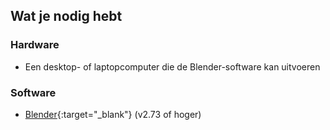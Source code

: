 ## Wat je nodig hebt

### Hardware

+ Een desktop- of laptopcomputer die de Blender-software kan uitvoeren

### Software

+ [Blender](https://www.blender.org/download/){:target="_blank"} (v2.73 of hoger)
